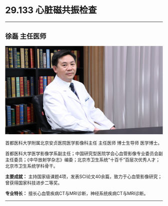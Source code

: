 # 29.133 心脏磁共振检查

---

## 徐磊 主任医师

![1686473347819](image/c29_133/1686473347819.png)

首都医科大学附属北京安贞医院医学影像科主任 主任医师 博士生导师 医学博士。

首都医科大学医学影像学系副主任；中国研究型医院学会心血管影像专业委员会副主任委员；《中华放射学杂志》编委；北京市卫生系统“十百千”百层次优秀人才；北京市卫生系统学科骨干。

**主要成就：** 主持国家级课题4项，发表SCI论文40余篇，致力于心血管影像研究；曾获得国家科技进步二等奖。

**专业特长：** 擅长心血管疾病CT与MRI诊断，神经系统疾病CT与MRI诊断。

---
